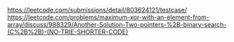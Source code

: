 https://leetcode.com/submissions/detail/803624121/testcase/
​
https://leetcode.com/problems/maximum-xor-with-an-element-from-array/discuss/988329/Another-Solution-Two-pointers-%2B-binary-search-(C%2B%2B)-(NO-TRIE-SHORTER-CODE)
